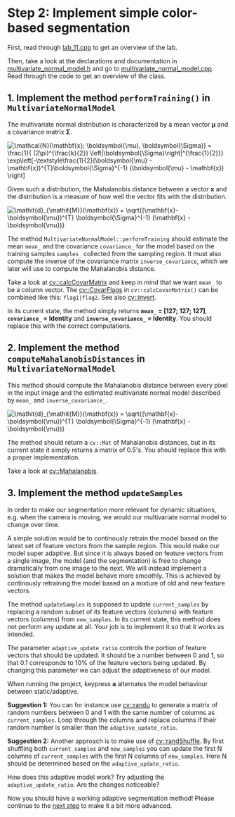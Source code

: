 # Step 2: Implement simple color-based segmentation
First, read through [lab_11.cpp](https://github.com/tek5030/lab_11/blob/master/lab_11.cpp) to get an overview of the lab.

Then, take a look at the declarations and documentation in [multivariate_normal_model.h](https://github.com/tek5030/lab_11/blob/master/multivariate_normal_model.h)
and go to [multivariate_normal_model.cpp](https://github.com/tek5030/lab_11/blob/master/multivariate_normal_model.cpp).
Read through the code to get an overview of the class.

## 1. Implement the method `performTraining()` in `MultivariateNormalModel`
The multivariate normal distribution is characterized by a mean vector **&mu;** and a covariance matrix **&Sigma;**.

![\mathcal{N}(\mathbf{x}; \boldsymbol{\mu}, \boldsymbol{\Sigma}) =
\frac{1}{ (2\pi)^{\frac{k}{2}} \left|\boldsymbol{\Sigma}\right|^{\frac{1}{2}}}
\exp\left[-\textstyle\frac{1}{2}(\boldsymbol{\mu} - \mathbf{x})^{T}\boldsymbol{\Sigma}^{-1}
(\boldsymbol{\mu} - \mathbf{x}) \right]](img/multivariate_normal_distribution.png)

Given such a distribution, the Mahalanobis distance between a vector **x** and the distribution is a measure of how 
well the vector fits with the distribution.

![\mathit{d}_{\mathit{M}}(\mathbf{x}) = \sqrt{(\mathbf{x}-\boldsymbol{\mu})^{T} \boldsymbol{\Sigma}^{-1} 
(\mathbf{x} - \boldsymbol{\mu})}](img/mahalanobis_distance.png)

The method `MultivariateNormalModel::performTraining` should estimate the mean `mean_` and the covariance `covariance_` for the model based on the training samples `samples_` collected from the sampling region.
It must also compute the inverse of the covariance matrix `inverse_covariance`, which we later will use to compute the Mahalanobis distance.

Take a look at [cv::calcCovarMatrix](https://docs.opencv.org/4.0.1/d2/de8/group__core__array.html#ga017122d912af19d7d0d2cccc2d63819f)
and keep in mind that we want `mean_` to be a column vector.
The [cv::CovarFlags](https://docs.opencv.org/4.0.1/d0/de1/group__core.html#ga719ebd4a73f30f4fab258ab7616d0f0f) in `cv::calcCovarMatrix()` can be combined like this: `flag1|flag2`.
See also [cv::invert](https://docs.opencv.org/4.0.1/d2/de8/group__core__array.html#gad278044679d4ecf20f7622cc151aaaa2).

In its current state, the method simply returns **`mean_` = [127; 127; 127]**, **`covariance_` = Identity** and **`inverse_covariance_` = Identity**.
You should replace this with the correct computations.
 
## 2. Implement the method `computeMahalanobisDistances` in `MultivariateNormalModel`
This method should compute the Mahalanobis distance between every pixel in the input image and the estimated multivariate
normal model described by `mean_` and `inverse_covariance_`.

![\mathit{d}_{\mathit{M}}(\mathbf{x}) = \sqrt{(\mathbf{x}-\boldsymbol{\mu})^{T} \boldsymbol{\Sigma}^{-1} 
(\mathbf{x} - \boldsymbol{\mu})}](img/mahalanobis_distance.png)

The method should return a `cv::Mat` of Mahalanobis distances, but in its current state it simply returns a matrix of 0.5's.
You should replace this with a proper implementation.

Take a look at [cv::Mahalanobis](https://docs.opencv.org/4.0.1/d2/de8/group__core__array.html#ga4493aee129179459cbfc6064f051aa7d).


## 3. Implement the method `updateSamples`
In order to make our segmentation more relevant for dynamic situations, e.g. when the camera is moving, we would our 
multivariate normal model to change over time.

A simple solution would be to continously retrain the model based on the latest set of feature vectors from the sample region. 
This would make our model super adaptive. 
But since it is always based on feature vectors from a single image, the model (and the segmentation) is free to change 
dramatically from one image to the next.
We will instead implement a solution that makes the model behave more smoothly.
This is achieved by continously retraining the model based on a mixture of old and new feature vectors.

The method `updateSamples` is supposed to update `current_samples` by replacing a random subset of its feature vectors 
(columns) with feature vectors (columns) from `new_samples`. 
In its current state, this method does not perform any update at all.
Your job is to implement it so that it works as intended.

The parameter `adaptive_update_ratio` controls the portion of feature vectors that should be updated.
It should be a number between 0 and 1, so that 0.1 corresponds to 10% of the feature vectors being updated.
By changing this parameter we can adjust the adaptiveness of our model.

When running the project, keypress **a** alternates the model behaviour between static/adaptive.

**Suggestion 1:**  You can for instance use [cv::randu]() to generate a matrix of random numbers between 0 and 1 with the
same number of columns as `current_samples`. Loop through the columns and replace columns if their random number is smaller than
the `adaptive_update_ratio`.

**Suggestion 2:** Another approach is to make use of [cv::randShuffle](). By first shuffling both `current_samples` and `new_samples` you
can update the first N columns of `current_samples` with the first N columns of `new_samples`. Here N should be determined based
on the `adaptive_update_ratio`.

How does this adaptive model work? Try adjusting the `adaptive_update_ratio`. Are the changes noticeable?

Now you should have a working adaptive segmentation method!
Please continue to the [next step](3-further-work.md) to make it a bit more advanced.